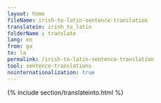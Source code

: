 ```yaml
---
layout: home
fileName: irish-to-latin-sentence-translation
translatein: irish_to_latin
folderName : translate
lang: en
from: ga
to: la
permalink: /irish-to-latin-sentence-translation
tool: sentence-translations
nointernationalization: true
---
```

{% include section/translateinto.html %}
